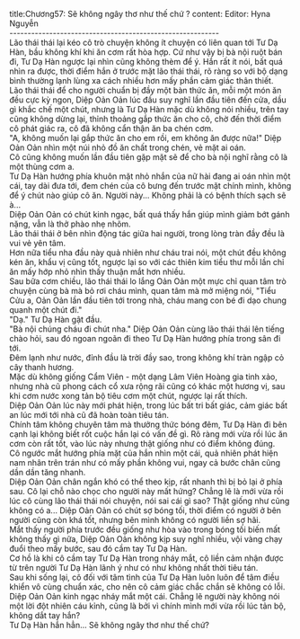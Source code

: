 title:Chương57: Sẽ không ngây thơ như thế chứ ?
content:
Editor: Hyna Nguyễn<br>----------------------------------------------------------<br>Lão thái thái lại kéo cô trò chuyện không ít chuyện có liên quan tới Tư Dạ Hàn, bầu không khí khi ăn cơm rất hòa hợp. Cứ như vậy bị bà nội ruột bán đi, Tư Dạ Hàn ngược lại nhìn cũng không thèm để ý. Hắn rất ít nói, bất quá nhìn ra được, thời điểm hắn ở trước mặt lão thái thái, rõ ràng so với bộ dạng bình thường lạnh lùng xa cách nhiều hơn mấy phần cảm giác thân thiết.<br>Lão thái thái để cho người chuẩn bị đầy một bàn thức ăn, mỗi một món ăn đều cực kỳ ngon, Diệp Oản Oản lúc đầu suy nghĩ lần đầu tiên đến cửa, dầu gì khắc chế một chút, nhưng là Tư Dạ Hàn mặc dù không nói nhiều, trên tay cũng không dừng lại, thỉnh thoảng gắp thức ăn cho cô, chờ đến thời điểm cô phát giác ra, cô đã không cẩn thận ăn ba chén cơm.<br>"A, không muốn lại gắp thức ăn cho em rồi, em không ăn được nữa!" Diệp Oản Oản nhìn một núi nhỏ đồ ăn chất trong chén, vẻ mặt ai oán.<br>Cô cũng không muốn lần đầu tiên gặp mặt sẽ để cho bà nội nghĩ rằng cô là một thùng cơm a.<br>Tư Dạ Hàn hướng phía khuôn mặt nhỏ nhắn của nữ hài đang ai oán nhìn một cái, tay dài đưa tới, đem chén của cô bưng đến trước mặt chính mình, không để ý chút nào giúp cô ăn. Người này... Không phải là có bệnh thích sạch sẽ à...<br>Diệp Oản Oản có chút kinh ngạc, bất quá thấy hắn giúp mình giảm bớt gánh nặng, vẫn là thở phào nhẹ nhõm.<br>Lão thái thái ở bên nhìn động tác giữa hai người, trong lòng tràn đầy đều là vui vẻ yên tâm.<br>Hơn nữa tiểu nha đầu này quả nhiên như cháu trai nói, một chút đều không kén ăn, khẩu vị cũng tốt, ngược lại so với các thiên kim tiểu thư mỗi lần chỉ ăn mấy hớp nhỏ nhìn thấy thuận mắt hơn nhiều.<br>Sau bữa cơm chiều, lão thái thái lo lắng Oản Oản một mực chỉ quan tâm trò chuyện cùng bà mà bỏ rơi cháu mình, quan tâm mà mở miệng nói, "Tiểu Cửu a, Oản Oản lần đầu tiên tới trong nhà, cháu mang con bé đi dạo chung quanh một chút đi."<br>"Dạ." Tư Dạ Hàn gật đầu.<br>"Bà nội chúng cháu đi chút nha." Diệp Oản Oản cùng lão thái thái lên tiếng chào hỏi, sau đó ngoan ngoãn đi theo Tư Dạ Hàn hướng phía trong sân đi tới.<br>Đêm lạnh như nước, đỉnh đầu là trời đầy sao, trong không khí tràn ngập cỏ cây thanh hương.<br>Mặc dù không giống Cẩm Viên - một dạng Lâm Viên Hoàng gia tinh xảo, nhưng nhà cũ phong cách cổ xưa rộng rãi cũng có khác một hương vị, sau khi cơm nước xong tản bộ tiêu cơm một chút, ngược lại rất thích.<br>Diệp Oản Oản lúc này mới phát hiện, trong lúc bất tri bất giác, cảm giác bất an lúc mới tới nhà cũ đã hoàn toàn tiêu tán.<br>Chính tâm không chuyên tâm mà thưởng thức bóng đêm, Tư Dạ Hàn đi bên cạnh lại không biết rốt cuộc hắn lại có vấn đề gì. Rõ ràng mới vừa rồi lúc ăn cơm còn rất tốt, vào lúc này nhưng thật giống như có điểm không đúng.<br>Cô ngước mắt hướng phía mặt của hắn nhìn một cái, quả nhiên phát hiện nam nhân trên trán như có mấy phần không vui, ngay cả bước chân cũng dần dần tăng nhanh.<br>Diệp Oản Oản chân ngắn khó có thể theo kịp, rất nhanh thì bị bỏ lại ở phía sau. Cô lại chỗ nào chọc cho người này mất hứng? Chẳng lẽ là mới vừa rồi lúc cô cùng lão thái thái nói chuyện, nói sai cái gì sao? Thật giống như cũng không có a... Diệp Oản Oản có chút sợ bóng tối, thời điểm có người ở bên người cũng còn khá tốt, nhưng bên mình không có người liền sợ hãi.<br>Mắt thấy người phía trước đều giống như hòa vào trong bóng tối biến mất không thấy gì nữa, Diệp Oản Oản không kịp suy nghĩ nhiều, vội vàng chạy đuổi theo mấy bước, sau đó cầm tay Tư Dạ Hàn.<br>Cơ hồ là khi cô cầm tay Tư Dạ Hàn trong nháy mắt, cô liền cảm nhận được từ trên người Tư Dạ Hàn lãnh ý như có như không nhất thời tiêu tán.<br>Sau khi sống lại, cô đối với tâm tình của Tư Dạ Hàn luôn luôn để tâm điều khiển vô cùng chuẩn xác, cho nên cô cảm giác chắc chắn sẽ không có lỗi.<br>Diệp Oản Oản kinh ngạc nháy mắt một cái. Chẳng lẽ người này không nói một lời đột nhiên cáu kỉnh, cũng là bởi vì chính mình mới vừa rồi lúc tản bộ, không dắt tay hắn?<br>Tư Dạ Hàn hắn hẳn... Sẽ không ngây thơ như thế chứ?